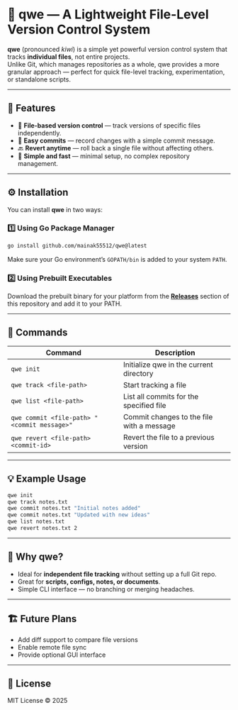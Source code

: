 # 🥝 qwe — A Lightweight File-Level Version Control System

**qwe** (pronounced *kiwi*) is a simple yet powerful version control system that tracks **individual files**, not entire projects.  
Unlike Git, which manages repositories as a whole, qwe provides a more granular approach — perfect for quick file-level tracking, experimentation, or standalone scripts.

---

## 🚀 Features

- 📁 **File-based version control** — track versions of specific files independently.  
- 💾 **Easy commits** — record changes with a simple commit message.  
- 🔙 **Revert anytime** — roll back a single file without affecting others.  
- 🧾 **Simple and fast** — minimal setup, no complex repository management.

---

## ⚙️ Installation

You can install **qwe** in two ways:

### 1️⃣ Using Go Package Manager
```bash
go install github.com/mainak55512/qwe@latest
```

Make sure your Go environment’s `GOPATH/bin` is added to your system `PATH`.

### 2️⃣ Using Prebuilt Executables
Download the prebuilt binary for your platform from the **[Releases](https://github.com/mainak55512/qwe/releases)** section of this repository and add it to your PATH.

---

## 🧰 Commands

| Command | Description |
|----------|-------------|
| `qwe init` | Initialize qwe in the current directory |
| `qwe track <file-path>` | Start tracking a file |
| `qwe list <file-path>` | List all commits for the specified file |
| `qwe commit <file-path> "<commit message>"` | Commit changes to the file with a message |
| `qwe revert <file-path> <commit-id>` | Revert the file to a previous version |

---

## 💡 Example Usage

```bash
qwe init
qwe track notes.txt
qwe commit notes.txt "Initial notes added"
qwe commit notes.txt "Updated with new ideas"
qwe list notes.txt
qwe revert notes.txt 2
```

---

## 🧩 Why qwe?

- Ideal for **independent file tracking** without setting up a full Git repo.  
- Great for **scripts, configs, notes, or documents**.  
- Simple CLI interface — no branching or merging headaches.

---

## 🏗️ Future Plans

- Add diff support to compare file versions  
- Enable remote file sync  
- Provide optional GUI interface  

---

## 📜 License

MIT License © 2025
